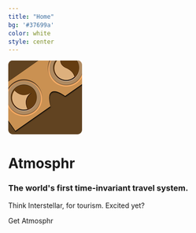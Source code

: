 ```yaml
---
title: "Home"
bg: '#37699a'
color: white
style: center
---
```


![icon](assets/icon.png)

# Atmosphr

### The world's first time-invariant travel system.

Think Interstellar, for tourism. Excited yet?

<a class="pure-button download-button"><i class="fa fa-download fa-lg"></i> Get Atmosphr</a>


